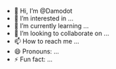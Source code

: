 - 👋 Hi, I’m @Damodot
- 👀 I’m interested in ...
- 🌱 I’m currently learning ...
- 💞️ I’m looking to collaborate on ...
- 📫 How to reach me ...
- 😄 Pronouns: ...
- ⚡ Fun fact: ...

<!---
Damodot/Damodot is a ✨ special ✨ repository because its `README.md` (this file) appears on your GitHub profile.
You can click the Preview link to take a look at your changes.
--->
